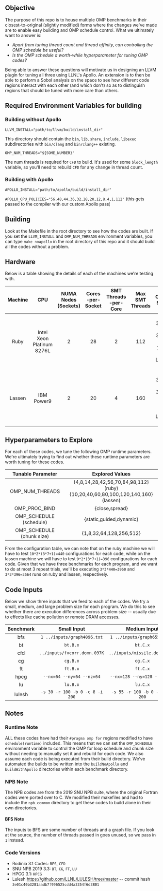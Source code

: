 ## Objective

The purpose of this repo is to house multiple OMP benchmarks in their closest-to-original (slightly modified) forms where the changes we've made are to enable easy building and OMP schedule control.
What we ultimately want to answer is: 
- *Apart from tuning thread count and thread affinity, can controlling the OMP schedule be useful?*
- *Is the OMP schedule a worth-while hyperparameter for tuning OMP codes?*

Being able to answer these questions will motivate us in designing an LLVM plugin for tuning all three using LLNL's Apollo.
An extension is to then be able to perform a Sobol analysis on the space to see how different code regions interact with each other (and which don't) so as to distinguish regions that should be tuned with more care than others.

## Required Environment Variables for building

### Building without Apollo
`LLVM_INSTALL="path/to/llvm/build/install_dir"` 

This directory should contain the `bin`, `lib`, `share`, `include`, `libexec` subdirectories with `bin/clang` and `bin/clang++` existing.

`OMP_NUM_THREADS="${SOME_NUMBER}"` 

The num threads is required for `CFD` to build. It's used for some `block_length` variable, so you'll need to rebuild `CFD` for any change in thread count.

### Building with Apollo
`APOLLO_INSTALL="path/to/apollo/build/install_dir"`

`APOLLO_CPU_POLICIES="56,48,44,36,32,28,20,12,8,4,1,112"` (this gets passed to the compiler with our custom Apollo pass)

## Building
Look at the Makefile in the root directory to see how the codes are built. If you set the `LLVM_INSTALL` and `OMP_NUM_THREADS` environment variables, you can type `make noapollo` in the root directory of this repo and it should build all the codes without a problem.

## Hardware
Below is a table showing the details of each of the machines we're testing with.

| Machine |              CPU              | NUMA <br>Nodes <br>(Sockets) | Cores<br>-per-<br>Socket | SMT <br>Threads<br>-per-<br>Core | Max <br>SMT<br>Threads |                        Cache <br>Sizes                       |     Cores<br>-per-<br>cache     | DRAM<br>-per-<br>socket |
|:-------:|:-----------------------------:|:----------------------------:|:------------------------:|:--------------------------------:|:----------------------:|:------------------------------------------------------------:|:-------------------------------:|:-----------------------:|
|   Ruby  | Intel Xeon <br>Platinum 8276L |               2              |            28            |                 2                |           112          | L1i:   32 KB<br>L1d:   32 KB<br>L2:  1024 KB<br>L3:    39 MB | L1 + L2: 1 core<br>L3: 28 cores |          93 GB          |
|  Lassen |           IBM Power9          |               2              |            20            |                 4                |           160          | L1i:   32 KB<br>L1d:   32 KB<br>L2:   512 KB<br>L3:    10 MB | L1: 1 core<br>L2 + L3: 2 cores  |          128 GB         |


## Hyperparameters to Explore
For each of these codes, we tune the following OMP runtime parameters. We're ultimately trying to find out whether these runtime parameters are worth tuning for these codes.

|   **Tunable Parameter**   |                               **Explored Values**                               |
|:-------------------------:|:-------------------------------------------------------------------------------:|
|      OMP_NUM_THREADS      | {4,8,14,28,42,56,70,84,98,112} (ruby) <br>{10,20,40,60,80,100,120,140,160} (lassen) |
|       OMP_PROC_BIND       |                                  {close,spread}                                 |
|  OMP_SCHEDULE (schedule)  |                             {static,guided,dynamic}                             |
| OMP_SCHEDULE (chunk size) |                             {1,8,32,64,128,256,512}                             |

From the configuration table, we can note that on the ruby machine we will have to test `10*2*(3*7+1)=440` configurations for each code, while on the lassen machine we will have to test `9*2*(3*7+1)=396` configurations for each code. Given that we have three benchmarks for each program, and we want to do at most 3 repeat trials, we'll be executing `3*3*440=3960` and `3*3*396=3564` runs on ruby and lassen, respectively.

## Code Inputs
Below we show three inputs that we feed to each of the codes. We try a small, medium, and large problem size for each program. We do this to see whether there are execution differences across problem size -- usually due to effects like cache pollution or remote DRAM accesses.

| **Benchmark** |         **Small Input**         |         **Medium Input**        |         **Large Input**         |
|:-------------:|:-------------------------------:|:-------------------------------:|:-------------------------------:|
|      bfs      |   `1 ../inputs/graph4096.txt`   |   `1 ../inputs/graph65536.txt`  |   `1 ../inputs/graph1MW_6.txt`  |
|       bt      |             `bt.B.x`            |             `bt.C.x`            |             `bt.D.x`            |
|      cfd      |        `../inputs/fvcorr.domn.097K`       |       `../inputs/missile.domn.0.2M`       |       `../inputs/missile.domn.0.4M`       |
|       cg      |             `cg.B.x`            |             `cg.C.x`            |             `cg.D.x`            |
|       ft      |             `ft.B.x`            |             `ft.C.x`            |             `ft.D.x`            |
|      hpcg     |    `--nx=64 --ny=64 --nz=64`    |   `--nx=128 --ny=128 --nz=128`  |   `--nx=200 --ny=200 --nz=200`  |
|       lu      |             `lu.B.x`            |             `lu.C.x`            |             `lu.D.x`            |
|     lulesh    | `-s 30 -r 100 -b 0 -c 8 -i 200` | `-s 55 -r 100 -b 0 -c 8 -i 200` | `-s 80 -r 100 -b 0 -c 8 -i 200` |

## Notes
### Runtime Note
ALL these codes have had their `#pragma omp for` regions modified to have `schedule(runtime)` included.
This means that we can set the `OMP_SCHEDULE` environment variable to control the OMP for loop schedule and chunk size without needing to manually set it and rebuild for each code.
We also assume each code is being executed from their build directory. We've automated the builds to be written into the `buildNoApollo` and `buildWithApollo` directories within each benchmark directory.

### NPB Note
The NPB codes are from the 2019 SNU NPB suite, where the original Fortran codes were ported over to C. We modified their makefiles and had to include the `npb_common` directory to get these codes to build alone in their own directories.

#### BFS Note
The inputs to BFS are some number of threads and a graph file. If you look at the source, the number of threads passed in goes unused, so we pass in `1` instead.

### Code Versions
* Rodinia 3.1 Codes: `BFS`, `CFD`
* SNU NPB 2019 3.3: `BT`, `CG`, `FT`, `LU`
* HPCG 3.1: `HPCG`
* Lulesh https://github.com/LLNL/LULESH/tree/master -- commit hash `3e01c40b3281aadb7f996525cdd4a3354f6d3801`

